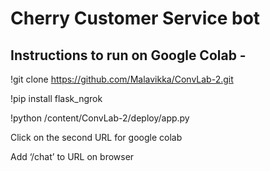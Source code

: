 # Cherry Customer Service bot
## Instructions to run on Google Colab - 

!git clone https://github.com/Malavikka/ConvLab-2.git

!pip install flask_ngrok

!python /content/ConvLab-2/deploy/app.py

Click on the second URL for google colab 



Add ‘/chat’ to URL on browser
